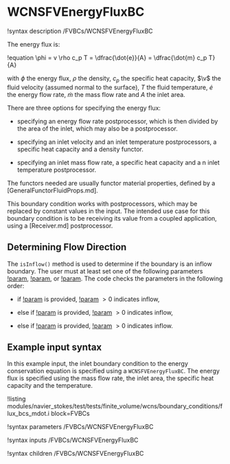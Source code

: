 # WCNSFVEnergyFluxBC

!syntax description /FVBCs/WCNSFVEnergyFluxBC

The energy flux is:

!equation
\phi = v \rho c_p T = \dfrac{\dot{e}}{A} = \dfrac{\dot{m} c_p T}{A}

with $\phi$ the energy flux, $\rho$ the density, $c_p$ the specific heat capacity, $\v$ the fluid velocity (assumed normal to the surface),
$T$ the fluid temperature, $\dot{e}$ the energy flow rate, $\dot{m}$ the mass flow rate and $A$ the inlet area.

There are three options for specifying the energy flux:

- specifying an energy flow rate postprocessor, which is then divided by the area of the inlet,
  which may also be a postprocessor.

- specifying an inlet velocity and an inlet temperature postprocessors, a specific heat capacity and a density functor.

- specifying an inlet mass flow rate, a specific heat capacity and a n inlet temperature postprocessor.


The functors needed are usually functor material properties, defined by a [GeneralFunctorFluidProps.md].

This boundary condition works with postprocessors, which may be replaced by constant
values in the input. The intended use case for this boundary condition is to be receiving its value from
a coupled application, using a [Receiver.md] postprocessor.

## Determining Flow Direction

The `isInflow()` method is used to determine if the boundary is an inflow boundary.
The user must at least set one of the following parameters [!param](/FVBCs/WCNSFVEnergyFluxBC/energy_pp), [!param](/FVBCs/WCNSFVEnergyFluxBC/mdot_pp), or [!param](/FVBCs/WCNSFVEnergyFluxBC/velocity_pp). The code checks the parameters in the following order:


  -  if [!param](/FVBCs/WCNSFVEnergyFluxBC/mdot_pp) is provided, [!param](/FVBCs/WCNSFVEnergyFluxBC/mdot_pp) $>0$ indicates inflow,

  -  else if [!param](/FVBCs/WCNSFVEnergyFluxBC/velocity_pp) is provided, [!param](/FVBCs/WCNSFVEnergyFluxBC/velocity_pp) $>0$ indicates inflow,

  -  else if [!param](/FVBCs/WCNSFVEnergyFluxBC/energy_pp) is provided, [!param](/FVBCs/WCNSFVEnergyFluxBC/energy_pp) $>0$ indicates inflow.


## Example input syntax

In this example input, the inlet boundary condition to the energy conservation equation is
specified using a `WCNSFVEnergyFluxBC`. The energy flux is specified using the mass flow rate, the inlet area,
the specific heat capacity and the temperature.

!listing modules/navier_stokes/test/tests/finite_volume/wcns/boundary_conditions/flux_bcs_mdot.i block=FVBCs

!syntax parameters /FVBCs/WCNSFVEnergyFluxBC

!syntax inputs /FVBCs/WCNSFVEnergyFluxBC

!syntax children /FVBCs/WCNSFVEnergyFluxBC
